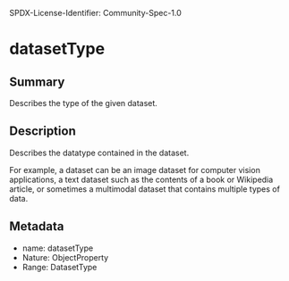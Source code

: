 SPDX-License-Identifier: Community-Spec-1.0

# datasetType

## Summary

Describes the type of the given dataset.

## Description

Describes the datatype contained in the dataset.

For example, a dataset can be an image dataset for computer vision applications, a text dataset such as the contents of a book or Wikipedia article, or sometimes a multimodal dataset that contains multiple types of data.

## Metadata

- name: datasetType
- Nature: ObjectProperty
- Range: DatasetType
